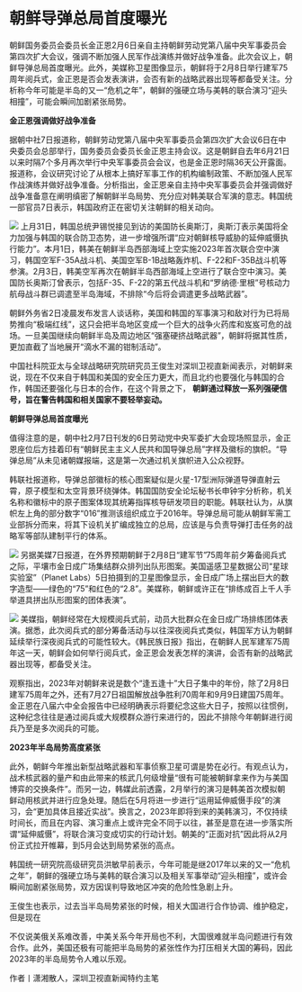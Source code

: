 # 朝鲜导弹总局首度曝光

朝鲜国务委员会委员长金正恩2月6日亲自主持朝鲜劳动党第八届中央军事委员会第四次扩大会议，强调不断加强人民军作战演练并做好战争准备。此次会议上，朝鲜导弹总局首度曝光。此外，美媒称卫星图像显示，朝鲜将于2月8日举行建军75周年阅兵式，金正恩是否会发表演讲，会否有新的战略武器出现等都备受关注。分析称今年可能是半岛的又一“危机之年”，朝鲜的强硬立场与美韩的联合演习“迎头相撞”，可能会瞬间加剧紧张局势。

**金正恩强调做好战争准备**

据朝中社7日报道称，朝鲜劳动党第八届中央军事委员会第四次扩大会议6日在中央委员会总部举行，国务委员会委员长金正恩主持会议。这是朝鲜自去年6月21日以来时隔7个多月再次举行中央军事委员会会议，也是金正恩时隔36天公开露面。报道称，会议研究讨论了从根本上搞好军事工作的机构编制政策、不断加强人民军作战演练并做好战争准备。分析指出，金正恩亲自主持中央军事委员会并强调做好战争准备意在阐明缜密了解朝鲜半岛局势、充分应对韩美联合军演的意志。韩国统一部官员7日表示，韩国政府正在密切关注朝鲜的相关动向。

![](https://inews.gtimg.com/newsapp_bt/0/15650134770/1000)
上月31日，韩国总统尹锡悦接见到访的美国防长奥斯汀，奥斯汀表示美国将全力加强与韩国的联合防卫态势，进一步增强所谓“应对朝鲜核导威胁的延伸威慑执行能力”。本月1日，韩美在朝鲜半岛西部海域上空实施2023年首次联合空中演习，韩国空军F-35A战斗机、美国空军B-1B战略轰炸机、F-22和F-35B战斗机等参演。2月3日，韩美空军再次在朝鲜半岛西部海域上空进行了联合空中演习。美国防长奥斯汀曾表示，包括F-35、F-22的第五代战斗机和“罗纳德·里根”号核动力航母战斗群已调遣至半岛海域，不排除“今后将会调遣更多战略武器”。

朝鲜外务省2日凌晨发布发言人谈话称，美国和韩国的军事演习和敌对行为已将局势推向“极端红线”，这只会把半岛地区变成一个巨大的战争火药库和岌岌可危的战场。一旦美国继续向朝鲜半岛及周边地区“强塞硬挤战略武器”，朝鲜将据其性质，更加直截了当地展开“滴水不漏的钳制活动”。

中国社科院亚太与全球战略研究院研究员王俊生对深圳卫视直新闻表示，对朝鲜来说，现在不仅来自于韩国和美国的安全压力更大，而且北约也要强化与韩国的合作，韩国还要强化与日本的合作，在这个背景之下，
**朝鲜通过释放一系列强硬信号，旨在警告韩国和相关国家不要轻举妄动。**

**朝鲜导弹总局首度曝光**

值得注意的是，朝中社2月7日刊发的6日劳动党中央军委扩大会现场照显示，金正恩座位后方挂着印有“朝鲜民主主义人民共和国导弹总局”字样及徽标的旗帜。“导弹总局”从未见诸朝媒报端，这是第一次通过机关旗帜进入公众视野。

韩联社报道称，导弹总部徽标的核心图案疑似是火星-17型洲际弹道导弹直射云霄，原子模型和太空背景环绕弹体。韩国国防安全论坛秘书长申钟宇分析称，机关名称和徽标中的原子图案体现其统筹指挥核导研发项目的职能。韩联社认为，从旗帜左上角的部分数字“016”推测该组织成立于2016年。导弹总局可能从朝鲜军需工业部拆分而来，将其下设机关扩编成独立的总局，应该是与负责导弹打击任务的战略军等部队建制平行的体系。

![](https://inews.gtimg.com/newsapp_bt/0/15650134774/1000)
另据美媒7日报道，在外界预期朝鲜于2月8日“建军节”75周年前夕筹备阅兵式之际，平壤市金日成广场集结群众排列出队形图案。美国遥感卫星数据公司“星球实验室”（Planet
Labs）5日拍摄到的卫星图像显示，金日成广场上摆出巨大的数字造型——绿色的“75”和红色的“2.8”。美媒称，朝鲜或许正在“排练成百上千人手举道具拼出队形图案的团体表演”。

![](https://inews.gtimg.com/newsapp_bt/0/15650134786/1000)
美媒指，朝鲜经常在大规模阅兵式前，动员大批群众在金日成广场排练团体表演。据悉，此次阅兵式的部分筹备活动与以往深夜阅兵式类似，韩国军方认为朝鲜延续举行深夜阅兵式的可能性较大。《韩民族日报》指出，在朝鲜人民军建军75周年这一天，朝鲜会如何举行阅兵式，金正恩会发表怎样的演讲，会否有新的战略武器出现等，都备受关注。

观察指出，2023年对朝鲜来说是数个“逢五逢十”大日子集中的年份，除了2月8日建军75周年之外，还有7月27日祖国解放战争胜利70周年和9月9日建国75周年。金正恩在八届六中全会报告中已经明确表示将要纪念这些大日子，按照以往惯例，这种纪念往往是通过阅兵或大规模群众游行来进行的，因此不排除今年朝鲜进行阅兵乃至是多次阅兵的可能。

**2023年半岛局势高度紧张**

此外，朝鲜今年推出新型战略武器和军事侦察卫星可谓是势在必行。有观点认为，战术核武器的量产和由此带来的核武几何级增量“很有可能被朝鲜拿来作为与美国博弈的交换条件”。而另一边，韩媒此前透露，2月举行的演习是韩美首次模拟朝鲜动用核武并进行应急处理。随后在5月将进一步进行“运用延伸威慑手段”的演习，会“更加具体且接近实战”。换言之，2023年即将到来的美韩演习，不仅持续时间长，而且在内容、演习重点上或许完全不同于以往，甚至是意在进一步落实所谓“延伸威慑”，将联合演习变成切实的行动计划。朝美的“正面对抗”因此将从2月份正式拉开帷幕，到5月会达到局势紧张的高点。

韩国统一研究院高级研究员洪敏早前表示，今年可能是继2017年以来的又一“危机之年”，朝鲜的强硬立场与美韩的联合演习以及相关军事举动“迎头相撞”，或许会瞬间加剧紧张局势，双方因误判导致地区冲突的危险性急剧上升。

王俊生也表示，过去当半岛局势紧张的时候，相关大国进行合作协调、维护稳定，但是现在

不仅说美俄关系难改善，中美关系今年开局也不利，大国很难就半岛问题进行有效合作。此外，美国还极有可能把半岛局势的紧张性作为打压相关大国的筹码，因此2023年的半岛局势令人难以乐观。

作者丨潇湘散人，深圳卫视直新闻特约主笔

